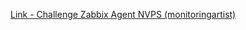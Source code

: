 [Link - Challenge Zabbix Agent NVPS (monitoringartist)](https://github.com/monitoringartist/zabbix-agent-nvps-challenge)

